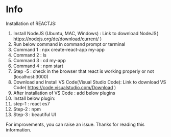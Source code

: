 # Info

Installation of REACTJS:
1) Install NodeJS (Ubuntu, MAC, Windows) : Link to download NodeJS( https://nodejs.org/de/download/current/ )
2) Run below command in command prompt or terminal
3) Command 1 :  npx create-react-app my-app
4) Command 2 :  ls
5) Command 3 :  cd my-app
6) Command 4 :  npm start
7) Step -5 : check in the browser that react is working properly or not (localhost:3000)
8) Download and Install VS Code(Visual Studio Code): Link to download VS Code( https://code.visualstudio.com/Download )
9)  After installation of VS Code : add below plugins
10)  Install below plugin:  
11)  step-1 : react es7
12)  Step-2 : npm
13)  Step-3 :  beautiful UI
                       
                           
                           
For improvements, you can raise an issue. 
Thanks for reading this information.
                           
                          
